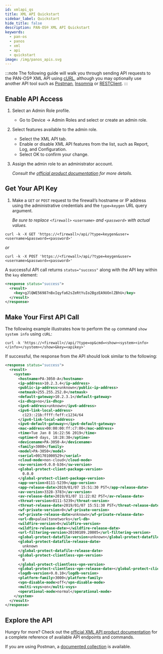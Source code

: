 ```yaml
---
id: xmlapi_qs
title: XML API Quickstart
sidebar_label: Quickstart
hide_title: false
description: PAN-OS® XML API Quickstart
keywords:
  - pan-os
  - panos
  - xml
  - api
  - quickstart
image: /img/panos_apis.svg
---
```


:::note
The following guide will walk you through sending API requests to the PAN-OS® XML API using <a href="https://curl.haxx.se/docs/httpscripting.html" target="_blank">cURL</a>, although you may optionally use another API tool such as <a href="https://www.getpostman.com/" target="_blank">Postman</a>, <a href="https://insomnia.rest/" target="_blank">Insomnia</a> or <a href="http://restclient.net/" target="_blank">RESTClient</a>.
:::

## Enable API Access

1. Select an Admin Role profile.

   - Go to Device -> Admin Roles and select or create an admin role.

2. Select features available to the admin role.

   - Select the XML API tab.
   - Enable or disable XML API features from the list, such as Report, Log, and Configuration.
   - Select OK to confirm your change.

3. Assign the admin role to an administrator account.

   _Consult the [official product documentation](https://docs.paloaltonetworks.com/pan-os/9-0/pan-os-panorama-api/get-started-with-the-pan-os-xml-api/enable-api-access.html) for more details._

## Get Your API Key

1. Make a `GET` or `POST` request to the firewall’s hostname or IP address using the administrative credentials and the `type=keygen` URL query argument.

   _Be sure to replace `<firewall>` `<username>` and `<password>` with actual values._

```shell-session
curl -k -X GET 'https://<firewall>/api/?type=keygen&user=<username>&password=<password>'
```

_or_

```shell-session
curl -k -X POST 'https://<firewall>/api/?type=keygen&user=<username>&password=<password>'
```

A successful API call returns `status="success"` along with the API key within the `key` element:

```xml
<response status="success">
  <result>
    <key>gJlQWE56987nBxIqyfa62sZeRtYuIo2BgzEA9UOnlZBhU</key>
  </result>
</response>
```

## Make Your First API Call

The following example illustrates how to perform the `op` command `show system info` using `cURL`:

```shell-session
curl -k 'https://<firewall>//api/?type=op&cmd=<show><system><info></info></system></show>&key=<apikey>'
```

If successful, the response from the API should look similar to the following:

```xml
<response status="success">
  <result>
    <system>
      <hostname>PA-3050-A</hostname>
      <ip-address>10.2.3.4</ip-address>
      <public-ip-address>unknown</public-ip-address>
      <netmask>255.255.252.0</netmask>
      <default-gateway>10.2.3.1</default-gateway>
      <is-dhcp>no</is-dhcp>
      <ipv6-address>unknown</ipv6-address>
      <ipv6-link-local-address>
        c123::21b:ffff:feff:c1234/64
      </ipv6-link-local-address>
      <ipv6-default-gateway></ipv6-default-gateway>
      <mac-address>00:00:00:ff:c7:00</mac-address>
      <time>Tue Jan 8 16:22:56 2019</time>
      <uptime>0 days, 18:28:38</uptime>
      <devicename>PA-3050-A</devicename>
      <family>3000</family>
      <model>PA-3050</model>
      <serial>001701000529</serial>
      <cloud-mode>non-cloud</cloud-mode>
      <sw-version>9.0.0-b36</sw-version>
      <global-protect-client-package-version>
        0.0.0
      </global-protect-client-package-version>
      <app-version>8111-5239</app-version>
      <app-release-date>2019/01/07 15:51:30 PST</app-release-date>
      <av-version>3328-3783</av-version>
      <av-release-date>2019/01/07 11:22:02 PST</av-release-date>
      <threat-version>8111-5239</threat-version>
      <threat-release-date>2019/01/07 15:51:30 PST</threat-release-date>
      <wf-private-version>0</wf-private-version>
      <wf-private-release-date>unknown</wf-private-release-date>
      <url-db>paloaltonetworks</url-db>
      <wildfire-version>0</wildfire-version>
      <wildfire-release-date></wildfire-release-date>
      <url-filtering-version>20190109.20005</url-filtering-version>
      <global-protect-datafile-version>unknown</global-protect-datafile-version>
      <global-protect-datafile-release-date>
        unknown
      </global-protect-datafile-release-date>
      <global-protect-clientless-vpn-version>
        0
      </global-protect-clientless-vpn-version>
      <global-protect-clientless-vpn-release-date></global-protect-clientless-vpn-release-date>
      <logdb-version>9.0.10</logdb-version>
      <platform-family>3000</platform-family>
      <vpn-disable-mode>off</vpn-disable-mode>
      <multi-vsys>on</multi-vsys>
      <operational-mode>normal</operational-mode>
    </system>
  </result>
</response>
```

## Explore the API

Hungry for more? Check out the <a target="_blank" href="https://docs.paloaltonetworks.com/pan-os/9-0/pan-os-panorama-api/get-started-with-the-pan-os-xml-api/explore-the-api.html">official XML API product documentation</a> for a complete reference of available API endpoints and commands.

If you are using Postman, a <a target="_blank" href="https://documenter.getpostman.com/view/2937330/7LgDQwG">documented collection</a> is available.
